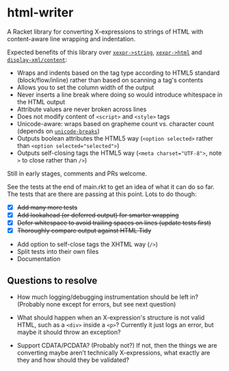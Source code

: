 html-writer
===========

A Racket library for converting X-expressions to strings of HTML with content-aware line wrapping
and indentation.

Expected benefits of this library over [`xexpr->string`][1], [`xexpr->html`][2] and
[`display-xml/content`][3]:

* Wraps and indents based on the tag type according to HTML5 standard (block/flow/inline) rather
  than based on scanning a tag's contents
* Allows you to set the column width of the output
* Never inserts a line break where doing so would introduce whitespace in the HTML output
* Attribute values are never broken across lines
* Does not modify content of `<script>` and `<style>` tags
* Unicode-aware: wraps based on grapheme count vs. character count (depends on
  [`unicode-breaks`][ub])
* Outputs boolean attributes the HTML5 way (`<option selected>` rather than `<option
  selected="selected">`)
* Outputs self-closing tags the HTML5 way (`<meta charset="UTF-8">`, note `>` to close rather than
  `/>`)

[1]: https://docs.racket-lang.org/xml/index.html#%28def._%28%28lib._xml%2Fmain..rkt%29._xexpr-~3estring%29%29
[2]: https://docs.racket-lang.org/txexpr/index.html#%28def._%28%28lib._txexpr%2Fmain..rkt%29._xexpr-~3ehtml%29%29
[3]: https://docs.racket-lang.org/xml/index.html#%28def._%28%28lib._xml%2Fmain..rkt%29._display-xml%2Fcontent%29%29
[ub]: https://docs.racket-lang.org/unicode-breaks/index.html

Still in early stages, comments and PRs welcome. 

See the tests at the end of main.rkt to get an idea of what it can do so far.  The tests that are
there are passing at this point. Lots to do though:

- [x] ~~Add many more tests~~
- [x] ~~Add lookahead (or deferred output) for smarter wrapping~~
- [x] ~~Defer whitespace to avoid trailing spaces on lines (update tests first)~~
- [x] ~~Thoroughly compare output against HTML Tidy~~
- Add option to self-close tags the XHTML way (`/>`)
- Split tests into their own files
- Documentation

## Questions to resolve

- How much logging/debugging instrumentation should be left in? (Probably none except for errors,
  but see next question)

- What should happen when an X-expression's structure is not valid HTML, such as a `<div>` inside a
  `<p>`? Currently it just logs an error, but maybe it should throw an exception?

- Support CDATA/PCDATA? (Probably not?) If not, then the things we are converting maybe aren’t
  technically X-expressions, what exactly are they and how should they be validated?
